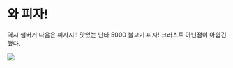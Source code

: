 # 와 피자!
역시 햄버거 다음은 피자지!! 맛있는 난타 5000 불고기 피자! 크러스트 아닌점이 아쉽긴 했다.
<div>
<img src="https://mblogthumb-phinf.pstatic.net/MjAxNzA4MTlfMTc4/MDAxNTAzMDgwOTY2MjE1.Kedo_Xa5CkZeXq96LMxFqe-FDLZARE5676cCdrrB34kg.fnYuUl1fVPJnY9FFhtICs3AxuT1AQyxy3hA5NH3fZ5og.JPEG.jklarva/image_5041238801503080750480.jpg?type=w80_blur">
</div>